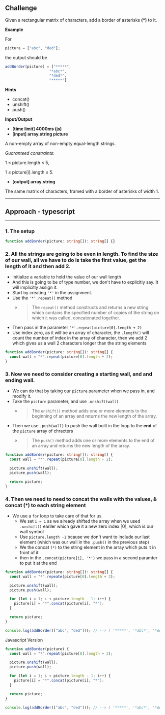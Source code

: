 ## Challenge

Given a rectangular matrix of characters, add a border of asterisks **(\*)** to it.

**Example**

For

```javascript
picture = ["abc", "ded"];
```

the output should be

```javascript
addBorder(picture) = ["*****",
                    "*abc*",
                    "*ded*",
                    "*****"]
```

**Hints**

- concat()
- unshift()
- push()

**Input/Output**

- **[time limit] 4000ms (js)**
- **[input] array.string picture**

A non-empty array of non-empty equal-length strings.

_Guaranteed constraints_:

1 ≤ picture.length ≤ 5,

1 ≤ picture[i].length ≤ 5.

- **[output] array.string**

The same matrix of characters, framed with a border of asterisks of width 1.

---

## Approach - typescript

---

### 1. The setup

```typescript
function addBorder(picture: string[]): string[] {}
```

### 2. All the strings are going to be even in length. To find the size of our wall, all we have to do is take the first value, get the length of it and then add 2.

- Initialize a variable to hold the value of our wall length
- And this is going to be of type number, we don't have to explicitly say. It will implicitly assign it.
- Start by creating `'*'` in the assignment.
- Use the `'*'.repeat()` method
  - > The `repeat()` method constructs and returns a new string which contains the specified number of copies of the string on which it was called, concatenated together.

* Then pass in the parameter `'*'.repeat(picture[0].length + 2)`
* Use index zero, as it will be an array of character, the `.length()` will count the number of index in the array of character, then we add 2 which gives us a wall 2 characters longer than the string elements

```typescript
function addBorder(picture: string[]): string[] {
  const wall = "*".repeat(picture[0].length + 2);
}
```

### 3. Now we need to consider creating a starting wall, and and ending wall.

- We can do that by taking our `picture` parameter when we pass in, and modify it.
- Take the `picture` parameter, and use `.unshift(wall)`
  - > The `unshift()` method adds one or more elements to the beginning of an array and returns the new length of the array.
- Then we use `.push(wall)` to push the wall built in the loop to the **end** of the `picture` array of chracters
  - > The `push()` method adds one or more elements to the end of an array and returns the new length of the array.

```typescript
function addBorder(picture: string[]): string[] {
  const wall = "*".repeat(picture[0].length + 2);

  picture.unshift(wall);
  picture.push(wall);

  return picture;
}
```

### 4. Then we need to need to concat the walls with the values, & concat (\*) to each string element

- We use a `for` loop to take care of that for us.
  - We set `i = 1` as we already shifted the array when we used `.unshift()` eariler which gave it a new zero index [0], which is our wall symbol
  - Use `picture.length -1` bcause we don't want to include our last element (which was our wall in the `.push()` in the previous step)
  - We the concat `(*)` to the string element in the array which puts it in front of it
  - then in the `.concat(picture[i], '*')` we pass in a second paramter to put it at the end

```typescript
function addBorder(picture: string[]): string[] {
  const wall = "*".repeate(picture[0].length + 2);

  picture.unshift(wall);
  picture.push(wall);

  for (let i = 1; i < picture.length - 1; i++) {
    picture[i] = "*".concat(picture[i], "*");
  }

  return picture;
}

console.log(addBorder(["abc", "ded"])); // --> [ '*****', '*abc*', '*ded*', '*****']
```

Javascript Version

```javascript
function addBorder(picture) {
  const wall = "*".repeat(picture[0].length + 2);

  picture.unshift(wall);
  picture.push(wall);

  for (let i = 1; i < picture.length - 1; i++) {
    picture[i] = "*".concat(picture[i], "*");
  }

  return picture;
}

console.log(addBorder(["abc", "ded"])); // --> [ '*****', '*abc*', '*ded*', '*****']
```
